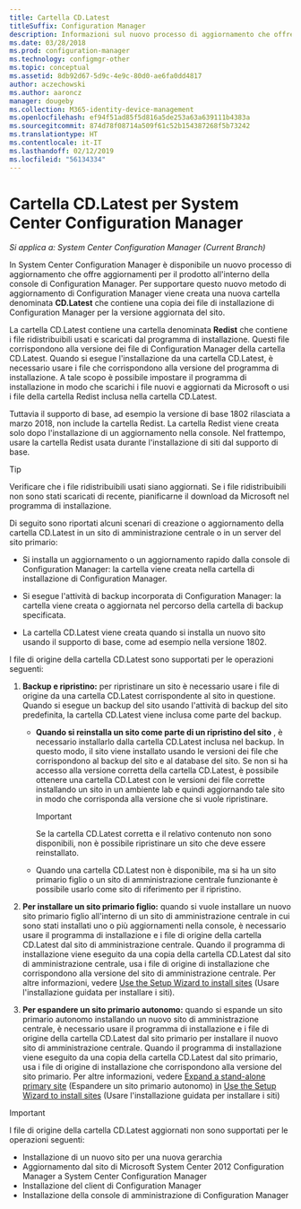 ```yaml
---
title: Cartella CD.Latest
titleSuffix: Configuration Manager
description: Informazioni sul nuovo processo di aggiornamento che offre aggiornamenti per il prodotto all'interno della console di Configuration Manager.
ms.date: 03/28/2018
ms.prod: configuration-manager
ms.technology: configmgr-other
ms.topic: conceptual
ms.assetid: 8db92d67-5d9c-4e9c-80d0-ae6fa0dd4817
author: aczechowski
ms.author: aaroncz
manager: dougeby
ms.collection: M365-identity-device-management
ms.openlocfilehash: ef94f51ad85f5d816a5de253a63a639111b4383a
ms.sourcegitcommit: 874d78f08714a509f61c52b154387268f5b73242
ms.translationtype: HT
ms.contentlocale: it-IT
ms.lasthandoff: 02/12/2019
ms.locfileid: "56134334"
---
```

# <a name="the-cdlatest-folder-for-system-center-configuration-manager"></a>Cartella CD.Latest per System Center Configuration Manager

*Si applica a: System Center Configuration Manager (Current Branch)*

In System Center Configuration Manager è disponibile un nuovo processo di aggiornamento che offre aggiornamenti per il prodotto all'interno della console di Configuration Manager. Per supportare questo nuovo metodo di aggiornamento di Configuration Manager viene creata una nuova cartella denominata **CD.Latest** che contiene una copia dei file di installazione di Configuration Manager per la versione aggiornata del sito.  

La cartella CD.Latest contiene una cartella denominata **Redist** che contiene i file ridistribuibili usati e scaricati dal programma di installazione. Questi file corrispondono alla versione dei file di Configuration Manager della cartella CD.Latest. Quando si esegue l'installazione da una cartella CD.Latest, è necessario usare i file che corrispondono alla versione del programma di installazione. A tale scopo è possibile impostare il programma di installazione in modo che scarichi i file nuovi e aggiornati da Microsoft o usi i file della cartella Redist inclusa nella cartella CD.Latest.

Tuttavia il supporto di base, ad esempio la versione di base 1802 rilasciata a marzo 2018, non include la cartella Redist. La cartella Redist viene creata solo dopo l'installazione di un aggiornamento nella console. Nel frattempo, usare la cartella Redist usata durante l'installazione di siti dal supporto di base.  

> [!TIP]
> Verificare che i file ridistribuibili usati siano aggiornati. Se i file ridistribuibili non sono stati scaricati di recente, pianificarne il download da Microsoft nel programma di installazione.   

 Di seguito sono riportati alcuni scenari di creazione o aggiornamento della cartella CD.Latest in un sito di amministrazione centrale o in un server del sito primario:  

-   Si installa un aggiornamento o un aggiornamento rapido dalla console di Configuration Manager: la cartella viene creata nella cartella di installazione di Configuration Manager.  

-   Si esegue l'attività di backup incorporata di Configuration Manager: la cartella viene creata o aggiornata nel percorso della cartella di backup specificata.  

-  La cartella CD.Latest viene creata quando si installa un nuovo sito usando il supporto di base, come ad esempio nella versione 1802.

I file di origine della cartella CD.Latest sono supportati per le operazioni seguenti:  

1.  **Backup e ripristino:** per ripristinare un sito è necessario usare i file di origine da una cartella CD.Latest corrispondente al sito in questione. Quando si esegue un backup del sito usando l'attività di backup del sito predefinita, la cartella CD.Latest viene inclusa come parte del backup.

    -   **Quando si reinstalla un sito come parte di un ripristino del sito** , è necessario installarlo dalla cartella CD.Latest inclusa nel backup. In questo modo, il sito viene installato usando le versioni dei file che corrispondono al backup del sito e al database del sito.  Se non si ha accesso alla versione corretta della cartella CD.Latest, è possibile ottenere una cartella CD.Latest con le versioni dei file corrette installando un sito in un ambiente lab e quindi aggiornando tale sito in modo che corrisponda alla versione che si vuole ripristinare.

        > [!IMPORTANT]  
        >  Se la cartella CD.Latest corretta e il relativo contenuto non sono disponibili, non è possibile ripristinare un sito che deve essere reinstallato.  

    -   Quando una cartella CD.Latest non è disponibile, ma si ha un sito primario figlio o un sito di amministrazione centrale funzionante è possibile usarlo come sito di riferimento per il ripristino.  

2.  **Per installare un sito primario figlio:** quando si vuole installare un nuovo sito primario figlio all'interno di un sito di amministrazione centrale in cui sono stati installati uno o più aggiornamenti nella console, è necessario usare il programma di installazione e i file di origine della cartella CD.Latest dal sito di amministrazione centrale. Quando il programma di installazione viene eseguito da una copia della cartella CD.Latest dal sito di amministrazione centrale, usa i file di origine di installazione che corrispondono alla versione del sito di amministrazione centrale. Per altre informazioni, vedere [Use the Setup Wizard to install sites](../../../core/servers/deploy/install/use-the-setup-wizard-to-install-sites.md) (Usare l'installazione guidata per installare i siti).  

3.  **Per espandere un sito primario autonomo:** quando si espande un sito primario autonomo installando un nuovo sito di amministrazione centrale, è necessario usare il programma di installazione e i file di origine della cartella CD.Latest dal sito primario per installare il nuovo sito di amministrazione centrale. Quando il programma di installazione viene eseguito da una copia della cartella CD.Latest dal sito primario, usa i file di origine di installazione che corrispondono alla versione del sito primario. Per altre informazioni, vedere [Expand a stand-alone primary site](../../../core/servers/deploy/install/use-the-setup-wizard-to-install-sites.md#bkmk_expand) (Espandere un sito primario autonomo) in [Use the Setup Wizard to install sites](../../../core/servers/deploy/install/use-the-setup-wizard-to-install-sites.md) (Usare l'installazione guidata per installare i siti)

> [!IMPORTANT]  
>  I file di origine della cartella CD.Latest aggiornati non sono supportati per le operazioni seguenti:  
>   
>  -   Installazione di un nuovo sito per una nuova gerarchia  
>  -   Aggiornamento dal sito di Microsoft System Center 2012 Configuration Manager a System Center Configuration Manager
>  -   Installazione del client di Configuration Manager
>  -   Installazione della console di amministrazione di Configuration Manager

